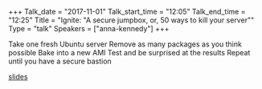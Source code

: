 +++
Talk_date = "2017-11-01"
Talk_start_time = "12:05"
Talk_end_time = "12:25"
Title = "Ignite: \"A secure jumpbox, or, 50 ways to kill your server\""
Type = "talk"
Speakers = ["anna-kennedy"]
+++

Take one fresh Ubuntu server
Remove as many packages as you think possible
Bake into a new AMI
Test and be surprised at the results
Repeat until you have a secure bastion

[slides](/events/2017-oslo/slides/anna-kennedy.pdf)
